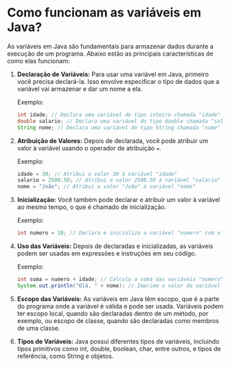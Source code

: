 # Como funcionam as variáveis em Java?

As variáveis em Java são fundamentais para armazenar dados durante a execução de um programa. Abaixo estão as principais características de como elas funcionam:

1. **Declaração de Variáveis:** Para usar uma variável em Java, primeiro você precisa declará-la. Isso envolve especificar o tipo de dados que a variável vai armazenar e dar um nome a ela.

   Exemplo:

   ```java
   int idade; // Declara uma variável do tipo inteiro chamada "idade"
   double salario; // Declara uma variável do tipo double chamada "salario"
   String nome; // Declara uma variável do tipo String chamada "nome"
   ```

2. **Atribuição de Valores:** Depois de declarada, você pode atribuir um valor à variável usando o operador de atribuição `=`.

   Exemplo:

   ```java
   idade = 30; // Atribui o valor 30 à variável "idade"
   salario = 2500.50; // Atribui o valor 2500.50 à variável "salario"
   nome = "João"; // Atribui o valor "João" à variável "nome"
   ```

3. **Inicialização:** Você também pode declarar e atribuir um valor à variável ao mesmo tempo, o que é chamado de inicialização.

   Exemplo:

   ```java
   int numero = 10; // Declara e inicializa a variável "numero" com o valor 10
   ```

4. **Uso das Variáveis:** Depois de declaradas e inicializadas, as variáveis podem ser usadas em expressões e instruções em seu código.

   Exemplo:

   ```java
   int soma = numero + idade; // Calcula a soma das variáveis "numero" e "idade" e atribui o resultado à variável "soma"
   System.out.println("Olá, " + nome); // Imprime o valor da variável "nome" concatenado com a string "Olá, "
   ```

5. **Escopo das Variáveis:** As variáveis em Java têm escopo, que é a parte do programa onde a variável é válida e pode ser usada. Variáveis podem ter escopo local, quando são declaradas dentro de um método, por exemplo, ou escopo de classe, quando são declaradas como membros de uma classe.

6. **Tipos de Variáveis:** Java possui diferentes tipos de variáveis, incluindo tipos primitivos como int, double, boolean, char, entre outros, e tipos de referência, como String e objetos.
